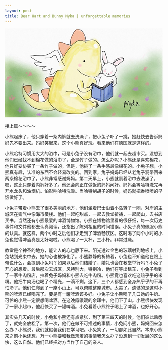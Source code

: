 ```yaml
---
layout: post
title: Bear Hart and Bunny Myka | unforgettable memories  
---  
```

<img src="/images/fulls/11.jpg" class="fit image">   

接上篇～～～～

小熊起床了，他只穿着一条内裤就去洗澡了，把小兔子吓了一跳，她赶快去告诉妈妈先不要出来。妈妈笑起来，这个小熊真好玩。看来他们在德国就是这样的。

小熊哈特习惯用大大的浴巾，可是小兔子没有浴巾，他们就一起去超市买。没想到他们已经找不到棉花做的浴巾了，全是竹子做的。怎么办呢？小熊还是喜欢棉花，他只好妥协买了一条竹子做的，但是，他挑了一条手感最像棉花的。小兔子想，小熊真有趣，认准的东西不会轻易改变的。回到家，兔子妈妈已经从老兔子洞带回来两条棉花浴巾了，小熊非常感谢妈妈。第二天早上，小熊就裹着浴巾去洗澡了，嗯，这比只穿着内裤好多了。他还会向正在做饭的妈妈问好。妈妈会等哈特洗完再开水龙头和油烟机。怕影响哈特洗澡。当哈特刮胡子的时候，妈妈就把香喷喷的早饭做好了。
 
小兔子带着小熊去了很多美丽的地方，他们坐着巴士沿着小岛转了一圈，对岸的主城区在雾气中像海市蜃楼。他们一起吃甜点，一起去教堂祈祷，一起爬山，去书店买书。当然还有小熊最爱的啤酒博物馆。小熊在博物馆里看的很仔细，每一次历史事件和文件他都去认真阅读，还指出了陈列柜里的时间错误。小兔子真的佩服小熊的认真。就这样，两个小时之后他们才走到了啤酒畅饮区。这时渴了两个小时的小兔也觉得啤酒真是太好喝啦。小熊喝了一大杯，三小杯。非常过瘾。

教堂是个神圣的地方，能让人的心也静下来。阳光透过金色的玻璃射到地板上，小兔站到光束中去，她的心也被净化了。小熊静静的祈祷着，小兔也不知道他在跟上帝说什么，会提到小兔吗？如果以后他们结婚了，婚礼也会在教堂举行吗？小兔子开心的想着。最后那次去城区，风特别大，特别冷，他们在等出租车，小兔子看到了一家牛肉粉店，拉着兔子妈妈和小熊去吃牛肉粉。小熊竟也喜欢吃这热乎乎的米粉。他把牛肉汤也喝了个精光，一滴不剩。这下，三个人都感到全身热乎乎的不再怕冷了。他们仨爬到了一座小山上，可以俯瞰整座城市。太美了。遗憾的是这时小熊的啤酒已经喝完了。要是有一罐啤酒该多好。小兔子让小熊喝了几口她的牛奶。可怜的小熊一定很想喝啤酒。在这晚霞暖暖的余晖中，他们下了山。小熊很快发现了一家小超市，他赶快买了一罐啤酒。小兔看着小熊终于喝上了啤酒，也好开心。

其实头几天的时候，小兔和小熊还有点紧张，到了第三四天的时候，他们彼此熟悉了，就完全放松了。第一次，他们在做不可描述的事情，小兔问小熊，妈妈回来怎么办？小熊说，我们就假装我们在学习吧。小兔笑了。一切都如此自然。本来小熊来之前小兔还想，万一小熊要和我做羞羞的事情我怎么办？没想到一切发展的这么快，这么自然。他们已经把对方当作了自己的亲人。